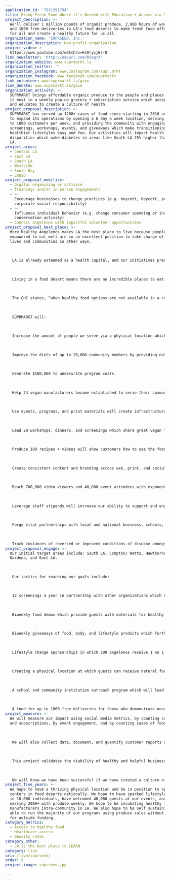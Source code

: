 ```yaml
---
application_id: '7631391794'
title: Bring Fresh Food Where it's Needed with Education + Access via SÜPRMARKT
project_description: >-
  We'll deliver 1 million pounds of organic produce, 2,000 hours of workshops,
  and 1000 free deliveries to LA's food deserts to make fresh food affordable
  for all and create a healthy future for us all.
organization_name: 'SÜPRSEED, Inc.'
organization_description: Non-profit organization
project_video: >-
  https://www.youtube.com/watch?v=KcRryxjBr-8
link_newsletter: 'http://eepurl.com/b5eqrX'
organization_website: www.suprmarkt.la
organization_twitter: ''
organization_instagram: www.instagram.com/supr.mrkt
organization_facebook: www.facebook.com/suprmarkt
link_volunteer: www.suprmarkt.la/give
link_donate: www.suprmarkt.la/give
organization_activity: >-
  SÜPRMARKT brings affordable organic produce to the people and places that need
  it most in a weekly pop-up grocery + subscription service which accepts EBT
  and educates to create a culture of health.
project_proposal_description: >-
  SÜPRMARKT has served up 1200+ cases of food since starting in 2016 and seeks
  to expand its operations by opening a 6 day a week location, serving organics
  to 1000 customers per week, and providing the community with engaging
  screenings, workshops, events, and giveaways which make transitioning to
  healthier lifestyles easy and fun. Our activities will impact health
  disparities which make diabetes in areas like South LA 25% higher than West
  LA.
project_areas:
  - Central LA
  - East LA
  - South LA
  - Westside
  - South Bay
  - LAUSD
project_proposal_mobilize:
  - Digital organizing or activism
  - Trainings and/or in-person engagements
  - >-
    Encourage businesses to change practices (e.g. buycott, boycott, promote
    corporate social responsibility)
  - >-
    Influence individual behavior (e.g. change consumer spending or increase
    conservation activity)
  - Connect Angelenos with impactful volunteer opportunities
project_proposal_best_place: >-
  More healthy Angelenos makes LA the best place to live because people
  empowered to eat well are in an excellent position to take charge of their
  lives and communities in other ways. 
   
   
   
   LA is already esteemed as a health capital, and our initiatives present a great opportunity to spread that culture to people from all ethnicities and socio-economic backgrounds.
   
   
   
   Living in a food desert means there are no incredible places to eat and this limits an area's ability to attract restaurant revenue and the dollars of residents.
   
   
   
   The CHC states, “when healthy food options are not available in a community, residents must travel to buy the foods they need. To reach their preferred store, five times as many residents of South LA (16 percent of shoppers) have to travel at least 20 minutes compared with residents of West LA (3 percent of shoppers)... often divesting the area of much needed tax revenue, economic development."
   
   
   
   SÜPRMARKT will:
   
   
   
   Increase the amount of people we serve via a physical location which also provides needed meeting space and free wi-fi to an area which lacks it. 
   
   
   
   Improve the diets of up to 20,000 community members by providing natural foods and goods at a subsidized rate 6 days a week. 
   
   
   
   Generate $500,000 to underwrite program costs. 
   
   
   
   Help 24 vegan manufacturers become established to serve their community long term Generate revenue necessary to underwrite costs of physical location, and social impact costs.
   
   
   
   Use events, programs, and print materials will create infrastructure for a better future in food. 
   
   
   
   Lead 20 workshops, dinners, and screenings which share great vegan food and skills with the community will provide the one-one one support individuals need to change their lives.
   
   
   
   Produce 100 recipes + videos will show customers how to use the food they get and cards in the boxes will help children and adults identify potentially unknown food they are receiving.
   
   
   
   Create consistent content and branding across web, print, and social media platforms, with a body of 25+ materials which will serve as a baseline for influence, education, and outreach. 
   
   
   
   Reach 700,000 video viewers and 40,000 event attendees with exponential impacts to close network, family and friends.
   
   
   
   Leverage staff stipends will increase our ability to support and engage our volunteers who are critical for our ability to serve our mission and for growth.
   
   
   
   Forge vital partnerships with local and national business, schools, and churches the create a widely spread messaging campaign which inspires Angelenos to eat well.
   
   
   
   Track instances of reversed or improved conditions of disease amongst those it serves.
project_proposal_engage: >-
  Our initial target areas include: South LA, Compton/ Watts, Hawthorne/
  Gardena, and East LA.
   
   
   
   Our tactics for reaching our goals include:
   
   
   
   12 screenings a year in partnership with other organizations which educate viewers about health and surrounding issues and provide action items. 
   
   
   
   Biweekly food demos which provide guests with materials for healthy staples at home and the knowledge of how to prep them.
   
   
   
   Biweekly giveaways of food, body, and lifestyle products which further a healthy lifestyle.
   
   
   
   Lifestyle change sponsorships in which 200 angelenos receive 1 on 1 help to transform their kitchens, gain all needed kitchen equipment, and learn new recipes and skills.
   
   
   
   Creating a physical location at which guests can receive natural foods and lifestyle items (detergent, etc.) at subsidized prices.
   
   
   
   A school and community institution outreach program which will lead 100 demos over 2 years on healthy lifestyle changes.
   
   
   
   A fund for up to 1000 free deliveries for those who demonstrate need.
project_measure: >-
  We will measure our impact using social media metrics, by counting customers
  and subscriptions, by event engagement, and by counting cases of food. 
   
   
   
   We will also collect data, document, and quantify customer reports of eating more produce because of our service, changing their diets, and clearing medical conditions such as obesity while using our service. 
   
   
   
   This project validates the viability of healthy and helpful businesses in low income areas and helps create strong wellness-driven presence across disadvantaged areas in LA county. We intend to become brand ambassadors for health empowerment for underserved audiences, creating excitement and new mindsets about eating in the popular discourse. 
   
   
   
   We will know we have been successful if we have created a culture of better diets and increased knowledge around food issues in our target areas, and we will use the methods described above to measure our success.
project_five_years: >-
  We hope to have a thriving physical location and be in position to open more
  centers in food deserts nationally. We hope to have sparked lifestyle changes
  in 10,000 individuals, have welcomed 40,000 guests at our events, and be
  serving 2000+ with produce weekly. We hope to be incubating healthy food
  manufacturers intra-community in LA. We also hope to be self sustaining and
  able to run the majority of our programs using produce sales without the need
  for outside funding.
category_metrics:
  - Access to healthy food
  - Healthcare access
  - Obesity rates
category_other:
  - LA is the best place to LEARN
category: live
uri: /live/süprseed/
order: 8
project_image: süprseed.jpg

---
```

